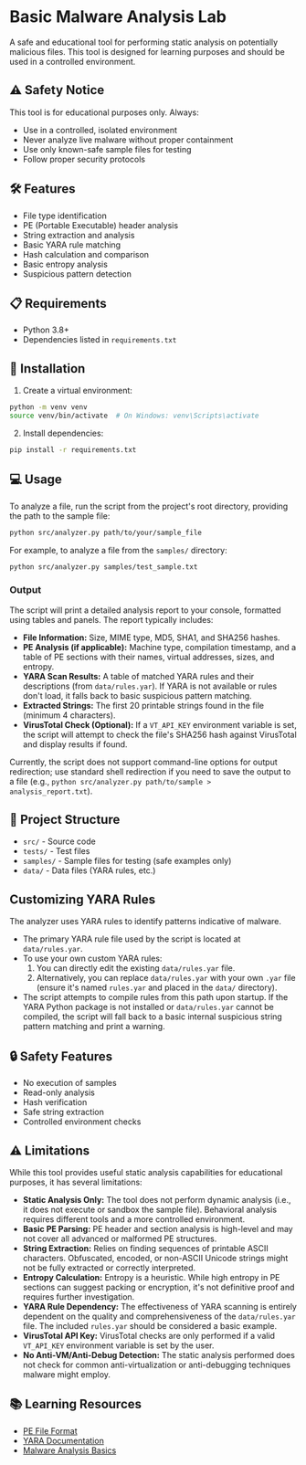 # Basic Malware Analysis Lab

A safe and educational tool for performing static analysis on potentially malicious files. This tool is designed for learning purposes and should be used in a controlled environment.

## ⚠️ Safety Notice

This tool is for educational purposes only. Always:
- Use in a controlled, isolated environment
- Never analyze live malware without proper containment
- Use only known-safe sample files for testing
- Follow proper security protocols

## 🛠️ Features

- File type identification
- PE (Portable Executable) header analysis
- String extraction and analysis
- Basic YARA rule matching
- Hash calculation and comparison
- Basic entropy analysis
- Suspicious pattern detection

## 📋 Requirements

- Python 3.8+
- Dependencies listed in `requirements.txt`

## 🚀 Installation

1. Create a virtual environment:
```bash
python -m venv venv
source venv/bin/activate  # On Windows: venv\Scripts\activate
```

2. Install dependencies:
```bash
pip install -r requirements.txt
```

## 💻 Usage

To analyze a file, run the script from the project's root directory, providing the path to the sample file:
```bash
python src/analyzer.py path/to/your/sample_file
```
For example, to analyze a file from the `samples/` directory:
```bash
python src/analyzer.py samples/test_sample.txt
```

### Output
The script will print a detailed analysis report to your console, formatted using tables and panels. The report typically includes:
-   **File Information:** Size, MIME type, MD5, SHA1, and SHA256 hashes.
-   **PE Analysis (if applicable):** Machine type, compilation timestamp, and a table of PE sections with their names, virtual addresses, sizes, and entropy.
-   **YARA Scan Results:** A table of matched YARA rules and their descriptions (from `data/rules.yar`). If YARA is not available or rules don't load, it falls back to basic suspicious pattern matching.
-   **Extracted Strings:** The first 20 printable strings found in the file (minimum 4 characters).
-   **VirusTotal Check (Optional):** If a `VT_API_KEY` environment variable is set, the script will attempt to check the file's SHA256 hash against VirusTotal and display results if found.

Currently, the script does not support command-line options for output redirection; use standard shell redirection if you need to save the output to a file (e.g., `python src/analyzer.py path/to/sample > analysis_report.txt`).

## 📁 Project Structure

- `src/` - Source code
- `tests/` - Test files
- `samples/` - Sample files for testing (safe examples only)
- `data/` - Data files (YARA rules, etc.)

## Customizing YARA Rules
The analyzer uses YARA rules to identify patterns indicative of malware.
-   The primary YARA rule file used by the script is located at `data/rules.yar`.
-   To use your own custom YARA rules:
    1.  You can directly edit the existing `data/rules.yar` file.
    2.  Alternatively, you can replace `data/rules.yar` with your own `.yar` file (ensure it's named `rules.yar` and placed in the `data/` directory).
-   The script attempts to compile rules from this path upon startup. If the YARA Python package is not installed or `data/rules.yar` cannot be compiled, the script will fall back to a basic internal suspicious string pattern matching and print a warning.

## 🔒 Safety Features

- No execution of samples
- Read-only analysis
- Hash verification
- Safe string extraction
- Controlled environment checks

## ⚠️ Limitations
While this tool provides useful static analysis capabilities for educational purposes, it has several limitations:
-   **Static Analysis Only:** The tool does not perform dynamic analysis (i.e., it does not execute or sandbox the sample file). Behavioral analysis requires different tools and a more controlled environment.
-   **Basic PE Parsing:** PE header and section analysis is high-level and may not cover all advanced or malformed PE structures.
-   **String Extraction:** Relies on finding sequences of printable ASCII characters. Obfuscated, encoded, or non-ASCII Unicode strings might not be fully extracted or correctly interpreted.
-   **Entropy Calculation:** Entropy is a heuristic. While high entropy in PE sections can suggest packing or encryption, it's not definitive proof and requires further investigation.
-   **YARA Rule Dependency:** The effectiveness of YARA scanning is entirely dependent on the quality and comprehensiveness of the `data/rules.yar` file. The included `rules.yar` should be considered a basic example.
-   **VirusTotal API Key:** VirusTotal checks are only performed if a valid `VT_API_KEY` environment variable is set by the user.
-   **No Anti-VM/Anti-Debug Detection:** The static analysis performed does not check for common anti-virtualization or anti-debugging techniques malware might employ.

## 📚 Learning Resources

- [PE File Format](https://learn.microsoft.com/en-us/windows/win32/debug/pe-format)
- [YARA Documentation](https://yara.readthedocs.io/)
- [Malware Analysis Basics](https://www.malwarebytes.com/security-guide)
